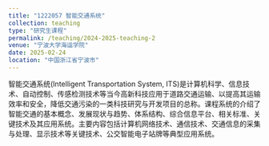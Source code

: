 ```yaml
---
title: "1222057 智能交通系统"
collection: teaching
type: "研究生课程"
permalink: /teaching/2024-2025-teaching-2
venue: "宁波大学海运学院"
date: 2025-02-24
location: "中国浙江省宁波市"
---
```

智能交通系统(Intelligent Transportation System, ITS)是计算机科学、信息技术、自动控制、传感检测技术等当今高新科技应用于道路交通运输、以提高其运输效率和安全，降低交通污染的一类科技研究与开发项目的总称。课程系统的介绍了智能交通的基本概念、发展现状与趋势、体系结构、综合信息平台、相关标准、关键技术及其应用系统。主要内容包括计算机网络技术、通信技术、交通信息的采集与处理、显示技术等关键技术、公交智能电子站牌等典型应用系统。
